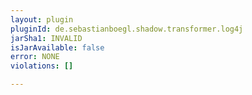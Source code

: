```yaml
---
layout: plugin
pluginId: de.sebastianboegl.shadow.transformer.log4j
jarSha1: INVALID
isJarAvailable: false
error: NONE
violations: []

---
```

